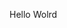 Hello Wolrd





























































































































































































































































































































































































































































































































































































































































































































































































































































































































































































































































































































































































































































































































































































































































































































































































































































































































































































































































































































































































































































































































































































































































































































































































































































































































































































































































































